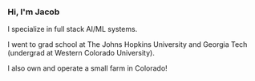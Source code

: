 ### Hi, I'm Jacob

I specialize in full stack AI/ML systems.

I went to grad school at The Johns Hopkins University and Georgia Tech (undergrad at Western Colorado University).

I also own and operate a small farm in Colorado!

<!--
**jacobweiss2305/jacobweiss2305** is a ✨ _special_ ✨ repository because its `README.md` (this file) appears on your GitHub profile.

Here are some ideas to get you started:

- 🔭 I’m currently working on ...
- 🌱 I’m currently learning ...
- 👯 I’m looking to collaborate on ...
- 🤔 I’m looking for help with ...
- 💬 Ask me about ...
- 📫 How to reach me: ...
- 😄 Pronouns: ...
- ⚡ Fun fact: ...
-->

